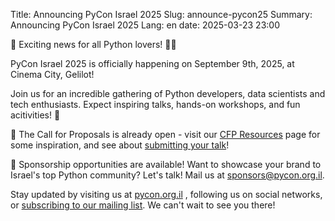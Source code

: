 Title: Announcing PyCon Israel 2025
Slug: announce-pycon25
Summary: Announcing PyCon Israel 2025
Lang: en
date: 2025-03-23 23:00

📣 Exciting news for all Python lovers! 🐍🎉

PyCon Israel 2025 is officially happening on September 9th, 2025, at
Cinema City, Gelilot!

Join us for an incredible gathering of Python developers, data
scientists and tech enthusiasts. Expect inspiring talks, hands-on
workshops, and fun acitivities! 🚀

🎤 The Call for Proposals is already open - visit our [CFP
Resources](https://pycon.org.il/2025/pages/cfp-resources.html) page
for some inspiration, and see about
[submitting your talk](https://cfp.pycon.org.il/pycon-2025/cfp)!

🤝 Sponsorship opportunities are available! Want to showcase your
brand to Israel's top Python community? Let's talk! Mail us at
[sponsors@pycon.org.il](mailto:sponsors@pycon.org.il).

Stay updated by visiting us at [pycon.org.il](https://pycon.org.il) ,
following us on social networks, or [subscribing to our mailing
list](https://lists.hamakor.org.il/postorius/lists/news.pycon.org.il/). We
can't wait to see you there!
